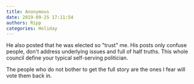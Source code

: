 ```yaml
---
title: Anonymous
date: 2019-09-25 17:11:54
authors: Ripp
categories: Holiday
---
```


 He also posted that he was elected so "trust" me.  His posts only confuse people, don't address underlying issues and full of half truths.  This whole council define your typical self-serving politician. 

The people who do not bother to get the full story are the ones I fear will vote them back in.